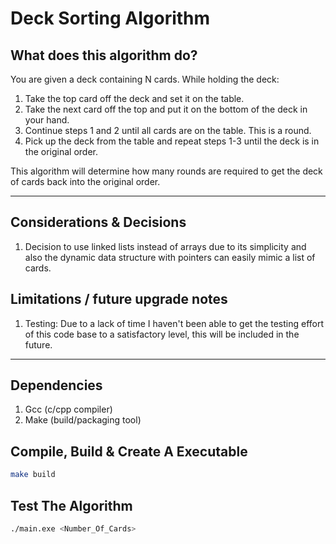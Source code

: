 # Deck Sorting Algorithm

## What does this algorithm do?

You are given a deck containing N cards. While holding the deck:
1. Take the top card off the deck and set it on the table.
2. Take the next card off the top and put it on the bottom of the deck in your hand.
3. Continue steps 1 and 2 until all cards are on the table. This is a round.
4. Pick up the deck from the table and repeat steps 1-3 until the deck is in the original order.

This algorithm will determine how many rounds are required to get the deck of cards back into the original order.

---

## Considerations & Decisions

1. Decision to use linked lists instead of arrays due to its simplicity and also the dynamic data structure with pointers can easily mimic a list of cards. 


## Limitations / future upgrade notes

1. Testing: Due to a lack of time I haven't been able to get the testing effort of this code base to a satisfactory level, this will be included in the future. 

---

## Dependencies
1. Gcc (c/cpp compiler)
2. Make (build/packaging tool)


## Compile, Build & Create A Executable

```bash
make build
```

## Test The Algorithm

```bash
./main.exe <Number_Of_Cards>
```